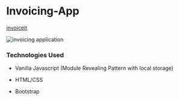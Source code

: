 # Invoicing-App

[invoiceit](https://dkayucf.github.io/Invoicing-App-Local-Storage/)

![invoicing application](https://raw.githubusercontent.com/dkayucf/Invoicing-App-Local-Storage/master/assets/img/landingPage.jpg)

### Technologies Used

* Vanilla Javascript (Module Revealing Pattern with local storage)

* HTML/CSS

* Bootstrap

